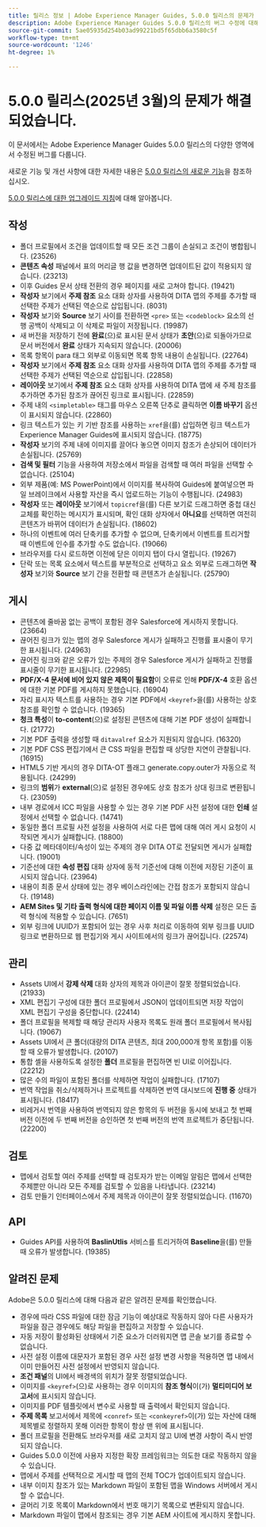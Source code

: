 ```yaml
---
title: 릴리스 정보 | Adobe Experience Manager Guides, 5.0.0 릴리스의 문제가 해결되었습니다.
description: Adobe Experience Manager Guides 5.0.0 릴리스의 버그 수정에 대해 알아봅니다.
source-git-commit: 5ae05935d254b03ad99221bd5f65dbb6a3580c5f
workflow-type: tm+mt
source-wordcount: '1246'
ht-degree: 1%

---
```


# 5.0.0 릴리스(2025년 3월)의 문제가 해결되었습니다.

이 문서에서는 Adobe Experience Manager Guides 5.0.0 릴리스의 다양한 영역에서 수정된 버그를 다룹니다.


새로운 기능 및 개선 사항에 대한 자세한 내용은 [5.0.0 릴리스의 새로운 기능](whats-new-5-0-0.md)을 참조하십시오.

[5.0.0 릴리스에 대한 업그레이드 지침](upgrade-instructions-5-0-0.md)에 대해 알아봅니다.


## 작성

- 폴더 프로필에서 조건을 업데이트할 때 모든 조건 그룹이 손실되고 조건이 병합됩니다. (23526)
- **콘텐츠 속성** 패널에서 표의 머리글 행 값을 변경하면 업데이트된 값이 적용되지 않습니다. (23213)
- 이후 Guides 문서 상태 전환의 경우 페이지를 새로 고쳐야 합니다. (19421)
- **작성자** 보기에서 **주제 참조** 요소 대화 상자를 사용하여 DITA 맵의 주제를 추가할 때 선택한 주제가 선택된 역순으로 삽입됩니다. (8031)
- **작성자** 보기와 **Source** 보기 사이를 전환하면 `<pre>` 또는 `<codeblock>` 요소의 선행 공백이 삭제되고 이 삭제로 파일이 저장됩니다. (19987)
- 새 버전을 저장하기 전에 **완료**(으)로 표시된 문서 상태가 **초안**(으)로 되돌아가므로 문서 버전에서 **완료** 상태가 지속되지 않습니다. (20006)
- 목록 항목이 para 태그 외부로 이동되면 목록 항목 내용이 손실됩니다. (22764)
- **작성자** 보기에서 **주제 참조** 요소 대화 상자를 사용하여 DITA 맵의 주제를 추가할 때 선택한 주제가 선택된 역순으로 삽입됩니다. (22858)
- **레이아웃** 보기에서 **주제 참조** 요소 대화 상자를 사용하여 DITA 맵에 새 주제 참조를 추가하면 추가된 참조가 끊어진 링크로 표시됩니다. (22859)
- 주제 내의 `<simpletable>` 태그를 마우스 오른쪽 단추로 클릭하면 **이름 바꾸기** 옵션이 표시되지 않습니다. (22860)
- 링크 텍스트가 있는 키 기반 참조를 사용하는 `xref`을(를) 삽입하면 링크 텍스트가 Experience Manager Guides에 표시되지 않습니다. (18775)
- **작성자** 보기의 주제 내에 이미지를 끌어다 놓으면 이미지 참조가 손상되어 데이터가 손실됩니다. (25769)
- **검색 및 필터** 기능을 사용하여 저장소에서 파일을 검색할 때 여러 파일을 선택할 수 없습니다. (25104)
- 외부 제품(예: MS PowerPoint)에서 이미지를 복사하여 Guides에 붙여넣으면 파일 브레이크에서 사용할 자산을 즉시 업로드하는 기능이 수행됩니다. (24983)
- **작성자** 또는 **레이아웃** 보기에서 `topicref`을(를) 다른 보기로 드래그하면 중첩 대신 교체를 확인하는 메시지가 표시되며, 확인 대화 상자에서 **아니요**&#x200B;를 선택하면 여전히 콘텐츠가 바뀌어 데이터가 손실됩니다. (18602)
- 하나의 이벤트에 여러 단축키를 추가할 수 없으며, 단축키에서 이벤트를 트리거할 때 이벤트에 인수를 추가할 수도 없습니다. (19066)
- 브라우저를 다시 로드하면 이전에 닫은 이미지 탭이 다시 열립니다. (19267)
- 단락 또는 목록 요소에서 텍스트를 부분적으로 선택하고 요소 외부로 드래그하면 **작성자** 보기와 **Source** 보기 간을 전환할 때 콘텐츠가 손실됩니다. (25790)

## 게시

- 콘텐츠에 줄바꿈 없는 공백이 포함된 경우 Salesforce에 게시하지 못합니다. (23664)
- 끊어진 링크가 있는 맵의 경우 Salesforce 게시가 실패하고 진행률 표시줄이 무기한 표시됩니다. (24963)
- 끊어진 링크와 같은 오류가 있는 주제의 경우 Salesforce 게시가 실패하고 진행률 표시줄이 무기한 표시됩니다. (22985)
- **PDF/X-4 문서에 비어 있지 않은 제목이 필요함**&#x200B;이 오류로 인해 **PDF/X-4** 호환 옵션에 대한 기본 PDF를 게시하지 못했습니다. (16904)
- 자리 표시자 텍스트를 사용하는 경우 기본 PDF에서 `<keyref>`을(를) 사용하는 상호 참조를 확인할 수 없습니다. (19365)
- **청크 특성**&#x200B;이 **to-content**(으)로 설정된 콘텐츠에 대해 기본 PDF 생성이 실패합니다. (21772)
- 기본 PDF 출력을 생성할 때 `ditavalref` 요소가 지원되지 않습니다. (16320)
- 기본 PDF CSS 편집기에서 큰 CSS 파일을 편집할 때 상당한 지연이 관찰됩니다. (16915)
- HTML5 기반 게시의 경우 DITA-OT 플래그 generate.copy.outer가 자동으로 적용됩니다. (24299)
- 링크의 **범위**&#x200B;가 **external**(으)로 설정된 경우에도 상호 참조가 상대 링크로 변환됩니다. (23059)
- 내부 경로에서 ICC 파일을 사용할 수 있는 경우 기본 PDF 사전 설정에 대한 **인쇄** 설정에서 선택할 수 없습니다. (14741)
- 동일한 폴더 프로필 사전 설정을 사용하여 서로 다른 맵에 대해 여러 게시 요청이 시작되면 게시가 실패합니다. (18800)
- 다중 값 메타데이터/속성이 있는 주제의 경우 DITA OT로 전달되면 게시가 실패합니다. (19001)
- 기준선에 대한 **속성 편집** 대화 상자에 동적 기준선에 대해 이전에 저장된 기준이 표시되지 않습니다.  (23964)
- 내용이 최종 문서 상태에 있는 경우 베이스라인에는 간접 참조가 포함되지 않습니다. (19148)
- **AEM Sites 및 기타 출력 형식에 대한 페이지 이름 및 파일 이름 삭제** 설정은 모든 출력 형식에 적용할 수 있습니다. (7651)
- 외부 링크에 UUID가 포함되어 있는 경우 사후 처리로 이동하여 외부 링크를 UUID 링크로 변환하므로 웹 편집기와 게시 사이트에서의 링크가 끊어집니다. (22574)


## 관리

- Assets UI에서 **강제 삭제** 대화 상자의 제목과 아이콘이 잘못 정렬되었습니다. (21933)
- XML 편집기 구성에 대한 폴더 프로필에서 JSON이 업데이트되면 저장 작업이 XML 편집기 구성을 중단합니다. (22414)
- 폴더 프로필을 복제할 때 해당 관리자 사용자 목록도 원래 폴더 프로필에서 복사됩니다. (19067)
- Assets UI에서 큰 폴더(대량의 DITA 콘텐츠, 최대 200,000개 항목 포함)를 이동할 때 오류가 발생합니다. (20107)
- 통합 셸을 사용하도록 설정한 **폴더** 프로필을 편집하면 빈 UI로 이어집니다. (22212)
- 많은 수의 파일이 포함된 폴더를 삭제하면 작업이 실패합니다. (17107)
- 번역 작업을 취소/삭제하거나 프로젝트를 삭제하면 번역 대시보드에 **진행 중** 상태가 표시됩니다. (18417)
- 비레거시 번역을 사용하여 번역되지 않은 항목의 두 버전을 동시에 보내고 첫 번째 버전 이전에 두 번째 버전을 승인하면 첫 번째 버전의 번역 프로젝트가 중단됩니다. (22200)


## 검토

- 맵에서 검토할 여러 주제를 선택할 때 검토자가 받는 이메일 알림은 맵에서 선택한 주제뿐만 아니라 모든 주제를 검토할 수 있음을 나타냅니다. (23214)
- 검토 만들기 인터페이스에서 주제 제목과 아이콘이 잘못 정렬되었습니다. (11670)


## API

- Guides API를 사용하여 **BaslinUtlis** 서비스를 트리거하여 **Baseline**&#x200B;을(를) 만들 때 오류가 발생합니다. (19385)

## 알려진 문제

Adobe은 5.0.0 릴리스에 대해 다음과 같은 알려진 문제를 확인했습니다.

- 경우에 따라 CSS 파일에 대한 잠금 기능이 예상대로 작동하지 않아 다른 사용자가 파일을 잠근 경우에도 해당 파일을 편집하고 저장할 수 있습니다.
- 자동 저장이 활성화된 상태에서 기준 요소가 더러워지면 맵 콘솔 보기를 종료할 수 없습니다.
- 사전 설정 이름에 대문자가 포함된 경우 사전 설정 변경 사항을 적용하면 맵 내에서 이미 만들어진 사전 설정에서 반영되지 않습니다.
- **조건 패널**&#x200B;의 UI에서 배경색의 위치가 잘못 정렬되었습니다.
- 이미지를 `<keyref>`(으)로 사용하는 경우 이미지의 **참조 형식**&#x200B;이(가) **멀티미디어 보고서**&#x200B;에 표시되지 않습니다.
- 이미지를 PDF 템플릿에서 변수로 사용할 때 출력에서 확인되지 않습니다.
- **주제 목록** 보고서에서 제목에 `<conref>` 또는 `<conkeyref>`이(가) 있는 자산에 대해 제목별로 정렬하지 못해 이러한 항목이 항상 맨 위에 표시됩니다.
- 폴더 프로필을 전환해도 브라우저를 새로 고치지 않고 UI에 변경 사항이 즉시 반영되지 않습니다.
- Guides 5.0.0 이전에 사용자 지정한 확장 프레임워크는 의도한 대로 작동하지 않을 수 있습니다.
- 맵에서 주제를 선택적으로 게시할 때 맵의 전체 TOC가 업데이트되지 않습니다.
- 내부 이미지 참조가 있는 Markdown 파일이 포함된 맵을 Windows 서버에서 게시할 수 없습니다.
- 글머리 기호 목록이 Markdown에서 번호 매기기 목록으로 변환되지 않습니다.
- Markdown 파일이 맵에서 참조되는 경우 기본 AEM 사이트에 게시하지 못합니다.


